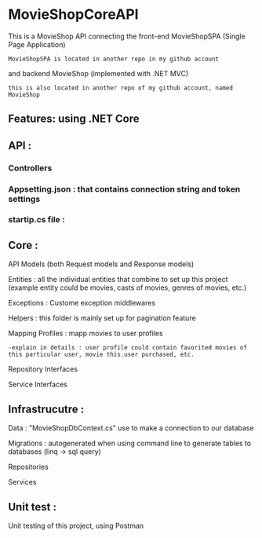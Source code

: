 # MovieShopCoreAPI
This is a MovieShop API connecting the front-end MovieShopSPA (Single Page Application) 

    MovieShopSPA is located in another repo in my github account
and backend MovieShop (implemented with .NET MVC) 

    this is also located in another repo of my github account, named MovieShop

## Features: using .NET Core

## API : 
  ### Controllers
  ### Appsetting.json : that contains connection string and token settings
  ### startip.cs file : 
  
## Core : 
  API Models (both Request models and Response models)
  
  Entities : all the individual entities that combine to set up this project (example entity could be movies, casts of movies, genres of movies, etc.)
  
  Exceptions : Custome exception middlewares
  
  Helpers : this folder is mainly set up for pagination feature
  
  Mapping Profiles : mapp movies to user profiles 
  
    -explain in details : user profile could contain favorited movies of this particular user, movie this.user purchased, etc.
    
  Repository Interfaces
  
  Service Interfaces
 
## Infrastrucutre :
  Data : "MovieShopDbContext.cs" use to make a connection to our database
  
  Migrations : autogenerated when using command line to generate tables to databases (linq -> sql query)
  
  Repositories
  
  Services
  
## Unit test :
  Unit testing of this project, using Postman
